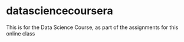 # datasciencecoursera
This is for the Data Science Course, as part of the assignments for this online class
